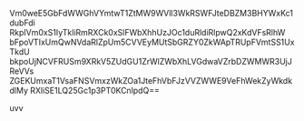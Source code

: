 Vm0weE5GbFdWWGhVYmtwT1ZtMW9WVll3WkRSWFJteDBZM3BHYWxKc1dubFdi
RkpIVm0xS1IyTkliRmRXCk0xSlFWbXhhUzJOc1duRldiRlpwQ2xKdVFsRlhW
bFpoVTIxUmQwNVdaRlZpUm5CVVEyMUtSbGRZY0ZkWApTRUpFVmtSS1UxTkdU
bkpoUjNCVFRUSm9XRkV5ZUdGU1ZrWlZWbXhLVGdwaVZrbDZWMWR3UjJReVVs
ZGEKUmxaT1VsaFNSVmxzWkZOa1JteFhVbFJzVVZWWE9VeFhWekZyWkdkdlMy
RXliSE1LQ25Gc1p3PT0KCnlpdQ==

uvv